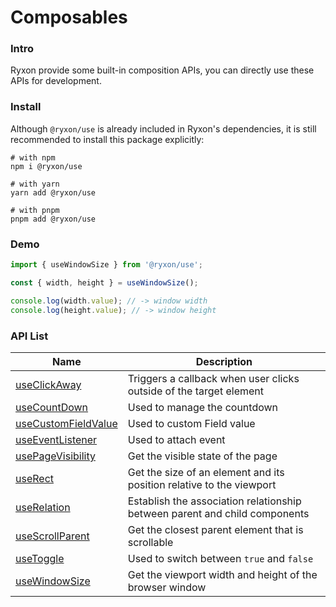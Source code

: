 # Composables

### Intro

Ryxon provide some built-in composition APIs, you can directly use these APIs for development.

### Install

Although `@ryxon/use` is already included in Ryxon's dependencies, it is still recommended to install this package explicitly:

```shell
# with npm
npm i @ryxon/use

# with yarn
yarn add @ryxon/use

# with pnpm
pnpm add @ryxon/use
```

### Demo

```js
import { useWindowSize } from '@ryxon/use';

const { width, height } = useWindowSize();

console.log(width.value); // -> window width
console.log(height.value); // -> window height
```

### API List

| Name | Description |
| --- | --- |
| [useClickAway](#/en-US/use-click-away) | Triggers a callback when user clicks outside of the target element |
| [useCountDown](#/en-US/use-count-down) | Used to manage the countdown |
| [useCustomFieldValue](#/en-US/use-custom-field-value) | Used to custom Field value |
| [useEventListener](#/en-US/use-event-listener) | Used to attach event |
| [usePageVisibility](#/en-US/use-page-visibility) | Get the visible state of the page |
| [useRect](#/en-US/use-rect) | Get the size of an element and its position relative to the viewport |
| [useRelation](#/en-US/use-relation) | Establish the association relationship between parent and child components |
| [useScrollParent](#/en-US/use-scroll-parent) | Get the closest parent element that is scrollable |
| [useToggle](#/en-US/use-toggle) | Used to switch between `true` and `false` |
| [useWindowSize](#/en-US/use-window-size) | Get the viewport width and height of the browser window |
